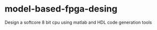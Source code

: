 model-based-fpga-desing
=======================

Design a softcore 8 bit cpu using matlab and HDL code generation tools 
